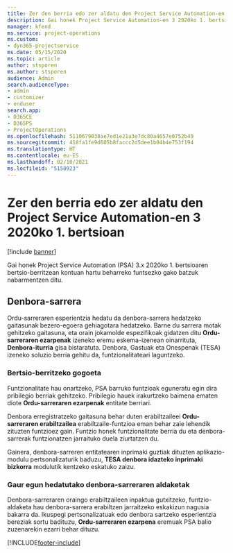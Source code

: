 ```yaml
---
title: Zer den berria edo zer aldatu den Project Service Automation-en 3.x 2020ko 1. bertsioan
description: Gai honek Project Service Automation-en 3 2020ko 1. bertsioan berria denari eta aldatu denari buruzko informazioa eskaintzen du.
manager: kfend
ms.service: project-operations
ms.custom:
- dyn365-projectservice
ms.date: 05/15/2020
ms.topic: article
author: stsporen
ms.author: stsporen
audience: Admin
search.audienceType:
- admin
- customizer
- enduser
search.app:
- D365CE
- D365PS
- ProjectOperations
ms.openlocfilehash: 5110679038ae7ed1e21a3e7dc80a4657e0752b49
ms.sourcegitcommit: 418fa1fe9d605b8faccc2d5dee1b04b4e753f194
ms.translationtype: HT
ms.contentlocale: eu-ES
ms.lasthandoff: 02/10/2021
ms.locfileid: "5150923"
---
```

# <a name="whats-new-or-changed-in-project-service-automation-version-3-wave-1-2020"></a>Zer den berria edo zer aldatu den Project Service Automation-en 3 2020ko 1. bertsioan

[!include [banner](../includes/psa-now-project-operations.md)]

Gai honek Project Service Automation (PSA) 3.x 2020ko 1. bertsioaren bertsio-berritzean kontuan hartu beharreko funtsezko gako batzuk nabarmentzen ditu.

## <a name="time-entry"></a>Denbora-sarrera
Ordu-sarreraren esperientzia hedatu da denbora-sarrera hedatzeko gaitasunak bezero-egoera gehiagotara hedatzeko. Barne du sarrera motak gehitzeko gaitasuna, eta orain jokamolde espezifikoak gidatzen ditu **Ordu-sarreraren ezarpenak** izeneko eremu eskema-izenean oinarrituta, **Denbora-iturria** gisa bistaratuta. Denbora, Gastuak eta Onespenak (TESA) izeneko soluzio berria gehitu da, funtzionalitateari laguntzeko.

### <a name="upgrade-consideration"></a>Bertsio-berritzeko gogoeta
Funtzionalitate hau onartzeko, PSA barruko funtzioak eguneratu egin dira pribilegio berriak gehitzeko. Pribilegio hauek irakurtzeko baimena ematen diote **Ordu-sarreraren ezarpenak** entitate berriari.

Denbora erregistratzeko gaitasuna behar duten erabiltzaileei **Ordu-sarreraren erabiltzailea** erabiltzaile-funtzioa eman behar zaie lehendik zituzten funtzioez gain. Funtzio honek funtzionalitate berria du eta denbora-sarrerak funtzionatzen jarraituko duela ziurtatzen du.

Gainera, denbora-sarreren entitatearen inprimaki guztiak dituzten aplikazio-modulu pertsonalizaturik baduzu, **TESA denbora idazteko inprimaki bizkorra** modulutik kentzeko eskatuko zaizu.

### <a name="currently-extended-time-entry-changes"></a>Gaur egun hedatutako denbora-sarreraren aldaketak
Denbora-sarreraren oraingo erabiltzaileen inpaktua gutxitzeko, funtzio-aldaketa hau denbora-sarrera erabiltzen jarraitzeko eskakizun nagusia bakarra da. Ikuspegi pertsonalizatuak edo denbora sartzeko esperientzia bereziak sortu badituzu, **Ordu-sarreraren ezarpena** eremuak PSA balio zuzenarekin ezarri behar dituzu.


[!INCLUDE[footer-include](../includes/footer-banner.md)]